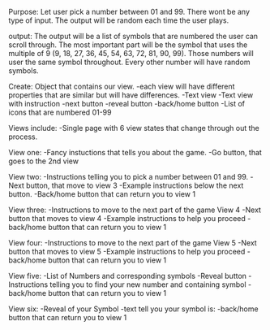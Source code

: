 Purpose:
Let user pick a number between 01 and 99. There wont be any type of input. The output will be random
each time the user plays.

output:
The output will be a list of symbols that are numbered the user can scroll through. The most important part will be
the symbol that uses the multiple of 9 (9, 18, 27, 36, 45, 54, 63, 72, 81, 90, 99). Those numbers will user the same
symbol throughout. Every other number will have random symbols. 

Create:
Object that contains our view.
    -each view will have different properties that are similar but will have differences.
    -Text view
    -Text view with instruction
    -next button
    -reveal button
    -back/home button
    -List of icons that are numbered 01-99

Views include:
    -Single page with 6 view states that change through out the process.

View one:
    -Fancy instuctions that tells you about the game.
    -Go button, that goes to the 2nd view

View two:
    -Instructions telling you to pick a number between 01 and 99.
    -Next button, that move to view 3
    -Example instructions below the next button.
    -Back/home button that can return you to view 1

View three:
    -Instructions to move to the next part of the game View 4
    -Next button that moves to view 4
    -Example instructions to help you proceed
    -back/home button that can return you to view 1

View four:
    -Instructions to move to the next part of the game View 5
    -Next button that moves to view 5
    -Example instructions to help you proceed
    -back/home button that can return you to view 1

View five:
    -List of Numbers and corresponding symbols
    -Reveal button
    -Instructions telling you to find your new number and containing symbol
    -back/home button that can return you to view 1

View six:
    -Reveal of your Symbol
    -text tell you your symbol is:
    -back/home button that can return you to view 1